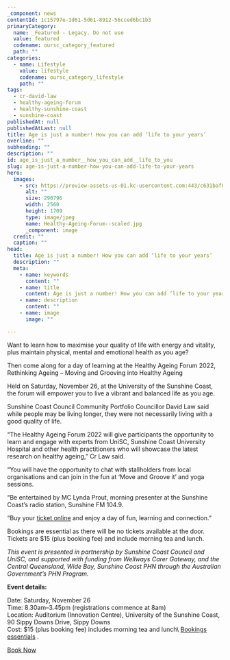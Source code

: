 ```yaml
---
_component: news
contentId: 1c15797e-1d61-5d61-8912-56cced6bc1b3
primaryCategory:
  name: _Featured - Legacy. Do not use
  value: featured
  codename: oursc_category_featured
  path: ""
categories:
  - name: Lifestyle
    value: lifestyle
    codename: oursc_category_lifestyle
    path: ""
tags:
  - cr-david-law
  - healthy-ageing-forum
  - healthy-sunshine-coast
  - sunshine-coast
publishedAt: null
publishedAtLast: null
title: Age is just a number! How you can add ‘life to your years’
overline: ""
subheading: ""
description: ""
id: age_is_just_a_number__how_you_can_add__life_to_you
slug: age-is-just-a-number-how-you-can-add-life-to-your-years
hero:
  images:
    - src: https://preview-assets-us-01.kc-usercontent.com:443/c631baf8-1b46-001f-580c-d0001b68b4a8/0b54ab15-0ff7-4b4d-a245-fd64a08612cd/Healthy-Ageing-Forum--scaled.jpg
      alt: ""
      size: 290796
      width: 2560
      height: 1709
      type: image/jpeg
      name: Healthy-Ageing-Forum--scaled.jpg
      _component: image
  credit: ""
  caption: ""
head:
  title: Age is just a number! How you can add ‘life to your years’
  description: ""
  meta:
    - name: keywords
      content: ""
    - name: title
      content: Age is just a number! How you can add ‘life to your years’
    - name: description
      content: ""
    - name: image
      image: ""

---
```

Want to learn how to maximise your quality of life with energy and vitality, plus maintain physical, mental and emotional health as you age?

Then come along for a day of learning at the Healthy Ageing Forum 2022, Rethinking Ageing – Moving and Grooving into Healthy Ageing

Held on Saturday, November 26, at the University of the Sunshine Coast, the forum will empower you to live a vibrant and balanced life as you age.

Sunshine Coast Council Community Portfolio Councillor David Law said while people may be living longer, they were not necessarily living with a good quality of life.  

“The Healthy Ageing Forum 2022 will give participants the opportunity to learn and engage with experts from UniSC, Sunshine Coast University Hospital and other health practitioners who will showcase the latest research on healthy ageing,” Cr Law said.

“You will have the opportunity to chat with stallholders from local organisations and can join in the fun at ‘Move and Groove it’ and yoga sessions.

“Be entertained by MC Lynda Prout, morning presenter at the Sunshine Coast’s radio station, Sunshine FM 104.9.

“Buy your [ticket online](https://www.sunshinecoast.qld.gov.au/Living-and-Community/Community-Support/Older-people)
&#x20;and enjoy a day of fun, learning and connection.”

Bookings are essential as there will be no tickets available at the door. Tickets are $15 (plus booking fee) and include morning tea and lunch.

*This event is presented in partnership by Sunshine Coast Council and UniSC, and supported with funding from Wellways Carer Gateway, and the Central Queensland, Wide Bay, Sunshine Coast PHN through the Australian Government’s PHN Program.*

**Event details:**

Date: Saturday, November 26\
Time: 8.30am–3.45pm (registrations commence at 8am)\
Location: Auditorium (Innovation Centre), University of the Sunshine Coast, 90 Sippy Downs Drive, Sippy Downs\
Cost: $15 (plus booking fee) includes morning tea and lunch\ [Bookings essentials](https://www.sunshinecoast.qld.gov.au/Living-and-Community/Community-Support/Older-people)
.

[Book Now](https://www.eventbrite.com.au/e/healthy-ageing-forum-2022-rethinking-ageing-tickets-413989151697)
